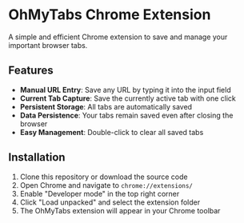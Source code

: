 # OhMyTabs Chrome Extension
A simple and efficient Chrome extension to save and manage your important browser tabs.

## Features

- **Manual URL Entry**: Save any URL by typing it into the input field
- **Current Tab Capture**: Save the currently active tab with one click
- **Persistent Storage**: All tabs are automatically saved
- **Data Persistence**: Your tabs remain saved even after closing the browser
- **Easy Management**: Double-click to clear all saved tabs

## Installation

1. Clone this repository or download the source code
2. Open Chrome and navigate to `chrome://extensions/`
3. Enable "Developer mode" in the top right corner
4. Click "Load unpacked" and select the extension folder
5. The OhMyTabs extension will appear in your Chrome toolbar
